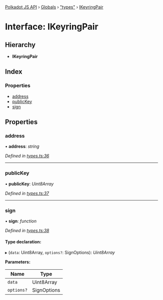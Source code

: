 [Polkadot JS API](../README.md) › [Globals](../globals.md) › ["types"](../modules/_types_.md) › [IKeyringPair](_types_.ikeyringpair.md)

# Interface: IKeyringPair

## Hierarchy

* **IKeyringPair**

## Index

### Properties

* [address](_types_.ikeyringpair.md#address)
* [publicKey](_types_.ikeyringpair.md#publickey)
* [sign](_types_.ikeyringpair.md#sign)

## Properties

###  address

• **address**: *string*

*Defined in [types.ts:36](https://github.com/polkadot-js/api/blob/f8084c2d12/packages/types/src/types.ts#L36)*

___

###  publicKey

• **publicKey**: *Uint8Array*

*Defined in [types.ts:37](https://github.com/polkadot-js/api/blob/f8084c2d12/packages/types/src/types.ts#L37)*

___

###  sign

• **sign**: *function*

*Defined in [types.ts:38](https://github.com/polkadot-js/api/blob/f8084c2d12/packages/types/src/types.ts#L38)*

#### Type declaration:

▸ (`data`: Uint8Array, `options?`: SignOptions): *Uint8Array*

**Parameters:**

Name | Type |
------ | ------ |
`data` | Uint8Array |
`options?` | SignOptions |
